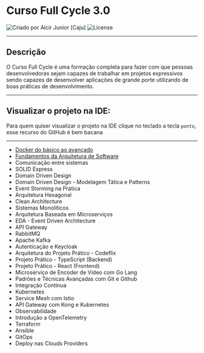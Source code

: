 # Curso Full Cycle 3.0

<div>
    <img alt="Criado por Alcir Junior [Caju]" src="https://img.shields.io/badge/criado%20por-Alcir Junior [Caju]-%23f08700">
    <img alt="License" src="https://img.shields.io/badge/license-MIT-%23f08700">
</div>

---

## Descrição

O Curso Full Cycle é uma formação completa para fazer com que pessoas desenvolvedoras sejam capazes de trabalhar em projetos expressivos sendo capazes de desenvolver aplicações de grande porte utilizando de boas práticas de desenvolvimento.

---

## Visualizar o projeto na IDE:

Para quem quiser visualizar o projeto na IDE clique no teclado a tecla `ponto`, esse recurso do GitHub é bem bacana

---

- [Docker do básico ao avançado](https://github.com/alcir-junior-caju/study-full-cycle-3-0-docker)
- [Fundamentos da Arquitetura de Software](https://github.com/alcir-junior-caju/study-full-cycle-3-0-fundamentos-da-arquitetura-de-software)
- Comunicação entre sistemas
- SOLID Express
- Domain Driven Design
- Domain Driven Design - Modelagem Tática e Patterns
- Event Storming na Prática
- Arquitetura Hexagonal
- Clean Architecture
- Sistemas Monolíticos
- Arquitetura Baseada em Microserviços
- EDA - Event Driven Architecture
- API Gateway
- RabbitMQ
- Apache Kafka
- Autenticação e Keycloak
- Arquitetura do Projeto Prático - Codeflix
- Projeto Prático - TypeScript (Backend)
- Projeto Prático - React (Frontend)
- Microserviço de Encoder de Vídeo com Go Lang
- Padrões e Técnicas Avançadas com Git e Github
- Integração Contínua
- Kubernetes
- Service Mesh com Istio
- API Gateway com Kong e Kubernetes
- Observabilidade
- Introdução a OpenTelemetry
- Terraform
- Ansible
- GitOps
- Deploy nas Clouds Providers
